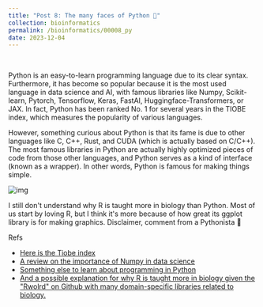 ```yaml
---
title: "Post 8: The many faces of Python 🐍"
collection: bioinformatics
permalink: /bioinformatics/00008_py
date: 2023-12-04
---
```


&nbsp;

Python is an easy-to-learn programming language due to its clear syntax. Furthermore, it has become so popular because it is the most used language in data science and AI, with famous libraries like Numpy, Scikit-learn, Pytorch, Tensorflow, Keras, FastAI, Huggingface-Transformers, or JAX. In fact, Python has been ranked No. 1 for several years in the TIOBE index, which measures the popularity of various languages.

However, something curious about Python is that its fame is due to other languages like C, C++, Rust, and CUDA (which is actually based on C/C++). The most famous libraries in Python are actually highly optimized pieces of code from those other languages, and Python serves as a kind of interface (known as a wrapper). In other words, Python is famous for making things simple.

![img](/images/bioinformatics/00008_py.jpg)

I still don't understand why R is taught more in biology than Python. Most of us start by loving R, but I think it's more because of how great its ggplot library is for making graphics. Disclaimer, comment from a Pythonista 😬

Refs
* [Here is the Tiobe index ](https://www.tiobe.com/tiobe-index/)
* [A review on the importance of Numpy in data science](https://www.nature.com/articles/s41586-020-2649-2)
* [Something else to learn about programming in Python](https://miangoaren.github.io/bioinformatics/00004_py)
* [And a possible explanation for why R is taught more in biology given the "Rwolrd" on Github with many domain-specific libraries related to biology.](https://miangoaren.github.io/bioinformatics/00005_git)

